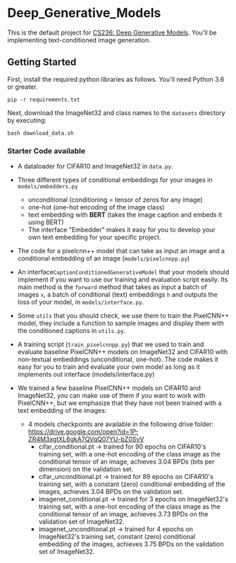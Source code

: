 # Deep_Generative_Models

This is the default project for [CS236: Deep Generative Models](https://deepgenerativemodels.github.io/). You'll be implementing text-conditioned image generation.

## Getting Started

First, install the required python libraries as follows. You'll need Python 3.6 or greater.

```
pip -r requirements.txt
```

Next, download the ImageNet32 and class names to the `datasets` directory by executing:

```
bash download_data.sh
```

### Starter Code available

-  A dataloader for CIFAR10 and ImageNet32 in `data.py`.
- Three different types of conditional embeddings for your images in `models/embedders.py`
  - unconditional (conditioning = tensor of zeros for any image)
  - one-hot (one-hot encoding of the image class)
  - text embedding with **BERT** (takes the image caption and embeds it using BERT)
  - The interface "Embedder" makes it easy for you to develop your own text embedding for your specific project.

- The code for a pixelcnn++ model that can take as input an image and a conditional embedding of an image (`models/pixelcnnpp.py`)
- An interface`CaptionConditionedGenerativeModel` that your models should implement if you want to use our training and evaluation script easily. Its main method is the `forward` method that takes as input a batch of images `x`, a batch of conditional (text) embeddings `h` and outputs the loss of your model, in `models/interface.py`.
- Some `utils` that you should check, we use them to train the PixelCNN++ model, they include a function to sample images and display them with the conditioned captions in `utils.py`.
- A training script (`train_pixelcnnpp.py`) that we used to train and evaluate baseline PixelCNN++ models on ImageNet32 and CIFAR10 with non-textual embeddings (unconditional, one-hot). The code makes it easy for you to train and evaluate your own model as long as it implements out interface (models/interface.py)
- We trained a few baseline PixelCNN++ models on CIFAR10 and ImageNet32, you can make use of them if you want to work with PixelCNN++, but we emphasize that they have not been trained with a text embedding of the images:
  - 4 models checkpoints are available in the following drive folder: https://drive.google.com/open?id=1P-ZR4M3xgtXL6gkA7QVqQ07YU-bZ0SvV
    - cifar_conditional.pt -> trained for 90 epochs on CIFAR10's training set, with a one-hot encoding of the class image as the conditional tensor of an image, achieves 3.04 BPDs (bits per dimension) on the validation set.
    - cifar_unconditional.pt -> trained for 89 epochs on CIFAR10's training set, with a constant (zero) conditional embedding of the images, achieves 3.04 BPDs on the validation set.
    - imagenet_conditional.pt ->  trained for 3 epochs on ImageNet32's training set, with a one-hot encoding of the class image as the conditional tensor of an image, achieves 3.73 BPDs on the validation set of ImageNet32.
    - imagenet_unconditional.pt ->  trained for 4 epochs on ImageNet32's training set, constant (zero) conditional embedding of the images, achieves 3.75 BPDs on the validation set of ImageNet32.
